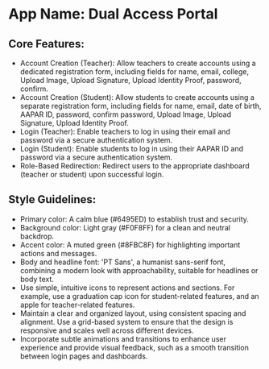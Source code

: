 # **App Name**: Dual Access Portal

## Core Features:

- Account Creation (Teacher): Allow teachers to create accounts using a dedicated registration form, including fields for name, email, college, Upload Image, Upload Signature, Upload Identity Proof, password, confirm.
- Account Creation (Student): Allow students to create accounts using a separate registration form, including fields for name, email, date of birth, AAPAR ID, password, confirm password, Upload Image, Upload Signature, Upload Identity Proof.
- Login (Teacher): Enable teachers to log in using their email and password via a secure authentication system.
- Login (Student): Enable students to log in using their AAPAR ID and password via a secure authentication system.
- Role-Based Redirection: Redirect users to the appropriate dashboard (teacher or student) upon successful login.

## Style Guidelines:

- Primary color: A calm blue (#6495ED) to establish trust and security.
- Background color: Light gray (#F0F8FF) for a clean and neutral backdrop.
- Accent color: A muted green (#8FBC8F) for highlighting important actions and messages.
- Body and headline font: 'PT Sans', a humanist sans-serif font, combining a modern look with approachability, suitable for headlines or body text.
- Use simple, intuitive icons to represent actions and sections. For example, use a graduation cap icon for student-related features, and an apple for teacher-related features.
- Maintain a clear and organized layout, using consistent spacing and alignment. Use a grid-based system to ensure that the design is responsive and scales well across different devices.
- Incorporate subtle animations and transitions to enhance user experience and provide visual feedback, such as a smooth transition between login pages and dashboards.